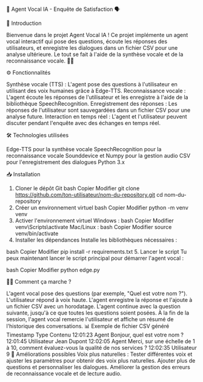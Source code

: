 🤖 Agent Vocal IA - Enquête de Satisfaction 🗣️

🚀 Introduction

Bienvenue dans le projet Agent Vocal IA ! Ce projet implémente un agent vocal interactif qui pose des questions, écoute les réponses des utilisateurs, et enregistre les dialogues dans un fichier CSV pour une analyse ultérieure. Le tout se fait à l'aide de la synthèse vocale et de la reconnaissance vocale. 🤖🎤

⚙️ Fonctionnalités

Synthèse vocale (TTS) : L'agent pose des questions à l'utilisateur en utilisant des voix humaines grâce à Edge-TTS.
Reconnaissance vocale : L'agent écoute les réponses de l'utilisateur et les enregistre à l'aide de la bibliothèque SpeechRecognition.
Enregistrement des réponses : Les réponses de l'utilisateur sont sauvegardées dans un fichier CSV pour une analyse future.
Interaction en temps réel : L'agent et l'utilisateur peuvent discuter pendant l'enquête avec des échanges en temps réel.

🛠️ Technologies utilisées

Edge-TTS pour la synthèse vocale
SpeechRecognition pour la reconnaissance vocale
Sounddevice et Numpy pour la gestion audio
CSV pour l'enregistrement des dialogues
Python 3.x

📥 Installation

1. Cloner le dépôt Git
bash
Copier
Modifier
git clone https://github.com/ton-utilisateur/nom-du-repository.git
cd nom-du-repository
2. Créer un environnement virtuel
bash
Copier
Modifier
python -m venv venv
3. Activer l'environnement virtuel
Windows :
bash
Copier
Modifier
venv\Scripts\activate
Mac/Linux :
bash
Copier
Modifier
source venv/bin/activate
4. Installer les dépendances
Installe les bibliothèques nécessaires :

bash
Copier
Modifier
pip install -r requirements.txt
5. Lancer le script
Tu peux maintenant lancer le script principal pour démarrer l'agent vocal :

bash
Copier
Modifier
python edge.py

🧑‍💻 Comment ça marche ?

L'agent vocal pose des questions (par exemple, "Quel est votre nom ?").
L'utilisateur répond à voix haute.
L'agent enregistre la réponse et l'ajoute à un fichier CSV avec un horodatage.
L'agent continue avec la question suivante, jusqu'à ce que toutes les questions soient posées.
À la fin de la session, l'agent vocal remercie l'utilisateur et affiche un résumé de l'historique des conversations.
📊 Exemple de fichier CSV généré
Timestamp	Type	Contenu
12:01:23	Agent	Bonjour, quel est votre nom ?
12:01:45	Utilisateur	Jean Dupont
12:02:05	Agent	Merci, sur une échelle de 1 à 10, comment évaluez-vous la qualité de nos services ?
12:02:35	Utilisateur	9
📑 Améliorations possibles
Voix plus naturelles : Tester différentes voix et ajuster les paramètres pour obtenir des voix plus naturelles.
Ajouter plus de questions et personnaliser les dialogues.
Améliorer la gestion des erreurs de reconnaissance vocale et de lecture audio.
